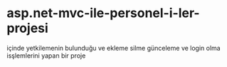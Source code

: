 # asp.net-mvc-ile-personel-i-ler-projesi
içinde yetkilemenin bulunduğu ve ekleme silme günceleme ve login olma isşlemlerini yapan  bir proje 
